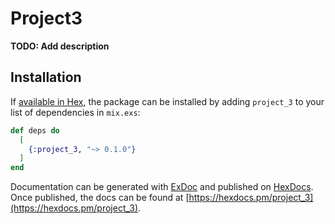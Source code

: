# Project3

**TODO: Add description**

## Installation

If [available in Hex](https://hex.pm/docs/publish), the package can be installed
by adding `project_3` to your list of dependencies in `mix.exs`:

```elixir
def deps do
  [
    {:project_3, "~> 0.1.0"}
  ]
end
```

Documentation can be generated with [ExDoc](https://github.com/elixir-lang/ex_doc)
and published on [HexDocs](https://hexdocs.pm). Once published, the docs can
be found at [https://hexdocs.pm/project_3](https://hexdocs.pm/project_3).

